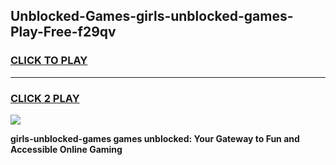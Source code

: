 
## Unblocked-Games-girls-unblocked-games-Play-Free-f29qv
<h3>
<a href="https://premium76.site?title=girls-unblocked-games&ref=17A">CLICK TO PLAY</a></h3>
<hr>

<h3>
<a href="https://premium76.site?title=girls-unblocked-games&ref=17A">CLICK 2 PLAY</a>
  
</h3>

<a href="https://premium76.site?title=girls-unblocked-games&ref=17A"><img src="https://clearcache.store/games.png"></a>


**girls-unblocked-games games unblocked: Your Gateway to Fun and Accessible Online Gaming**
